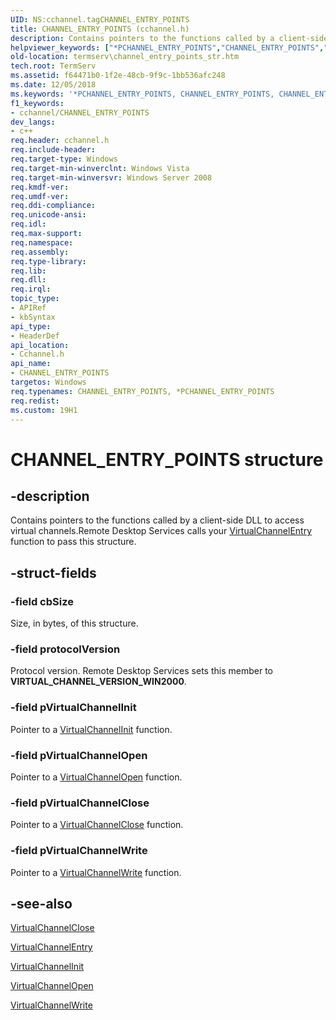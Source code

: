 ```yaml
---
UID: NS:cchannel.tagCHANNEL_ENTRY_POINTS
title: CHANNEL_ENTRY_POINTS (cchannel.h)
description: Contains pointers to the functions called by a client-side DLL to access virtual channels.helpviewer_keywords: ["*PCHANNEL_ENTRY_POINTS","CHANNEL_ENTRY_POINTS","CHANNEL_ENTRY_POINTS structure [Remote Desktop Services]","PCHANNEL_ENTRY_POINTS","PCHANNEL_ENTRY_POINTS structure pointer [Remote Desktop Services]","_win32_channel_entry_points_str","cchannel/CHANNEL_ENTRY_POINTS","cchannel/PCHANNEL_ENTRY_POINTS","termserv.channel_entry_points_str"]
old-location: termserv\channel_entry_points_str.htm
tech.root: TermServ
ms.assetid: f64471b0-1f2e-48cb-9f9c-1bb536afc248
ms.date: 12/05/2018
ms.keywords: '*PCHANNEL_ENTRY_POINTS, CHANNEL_ENTRY_POINTS, CHANNEL_ENTRY_POINTS structure [Remote Desktop Services], PCHANNEL_ENTRY_POINTS, PCHANNEL_ENTRY_POINTS structure pointer [Remote Desktop Services], _win32_channel_entry_points_str, cchannel/CHANNEL_ENTRY_POINTS, cchannel/PCHANNEL_ENTRY_POINTS, termserv.channel_entry_points_str'
f1_keywords:
- cchannel/CHANNEL_ENTRY_POINTS
dev_langs:
- c++
req.header: cchannel.h
req.include-header: 
req.target-type: Windows
req.target-min-winverclnt: Windows Vista
req.target-min-winversvr: Windows Server 2008
req.kmdf-ver: 
req.umdf-ver: 
req.ddi-compliance: 
req.unicode-ansi: 
req.idl: 
req.max-support: 
req.namespace: 
req.assembly: 
req.type-library: 
req.lib: 
req.dll: 
req.irql: 
topic_type:
- APIRef
- kbSyntax
api_type:
- HeaderDef
api_location:
- Cchannel.h
api_name:
- CHANNEL_ENTRY_POINTS
targetos: Windows
req.typenames: CHANNEL_ENTRY_POINTS, *PCHANNEL_ENTRY_POINTS
req.redist: 
ms.custom: 19H1
---
```


# CHANNEL_ENTRY_POINTS structure


## -description


Contains pointers to the functions called by a client-side DLL to access virtual channels.Remote Desktop Services calls your 
<a href="https://docs.microsoft.com/windows/desktop/api/cchannel/nc-cchannel-virtualchannelentry">VirtualChannelEntry</a> function to pass this structure.


## -struct-fields




### -field cbSize

Size, in bytes, of this structure.


### -field protocolVersion

Protocol version. Remote Desktop Services sets this member to <b>VIRTUAL_CHANNEL_VERSION_WIN2000</b>.


### -field pVirtualChannelInit

Pointer to a 
<a href="https://docs.microsoft.com/windows/desktop/api/cchannel/nc-cchannel-virtualchannelinit">VirtualChannelInit</a> function.


### -field pVirtualChannelOpen

Pointer to a 
<a href="https://docs.microsoft.com/windows/desktop/api/cchannel/nc-cchannel-virtualchannelopen">VirtualChannelOpen</a> function.


### -field pVirtualChannelClose

Pointer to a 
<a href="https://docs.microsoft.com/windows/desktop/api/cchannel/nc-cchannel-virtualchannelclose">VirtualChannelClose</a> function.


### -field pVirtualChannelWrite

Pointer to a 
<a href="https://docs.microsoft.com/windows/desktop/api/cchannel/nc-cchannel-virtualchannelwrite">VirtualChannelWrite</a> function.


## -see-also




<a href="https://docs.microsoft.com/windows/desktop/api/cchannel/nc-cchannel-virtualchannelclose">VirtualChannelClose</a>



<a href="https://docs.microsoft.com/windows/desktop/api/cchannel/nc-cchannel-virtualchannelentry">VirtualChannelEntry</a>



<a href="https://docs.microsoft.com/windows/desktop/api/cchannel/nc-cchannel-virtualchannelinit">VirtualChannelInit</a>



<a href="https://docs.microsoft.com/windows/desktop/api/cchannel/nc-cchannel-virtualchannelopen">VirtualChannelOpen</a>



<a href="https://docs.microsoft.com/windows/desktop/api/cchannel/nc-cchannel-virtualchannelwrite">VirtualChannelWrite</a>
 

 

